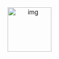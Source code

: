 <div align="center">
  <img src="https://media.giphy.com/media/pWhWtKdqwOAco/giphy.gif" width='100' alt="img" />
</div>
